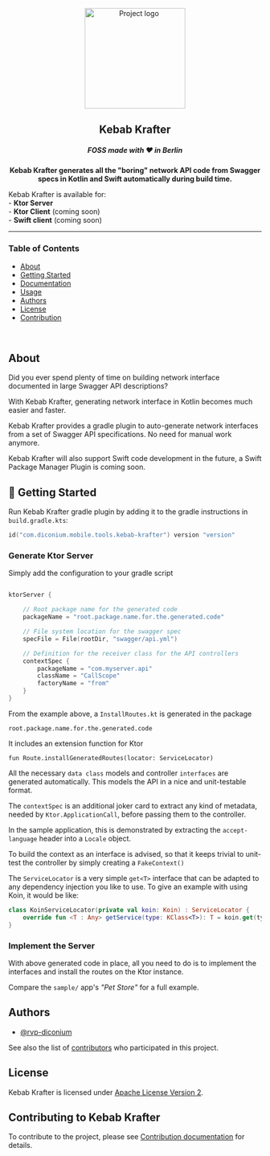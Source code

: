 <p align="center">
  <a href="docs/kebab-krafter-v2.png" rel="noopener">
    <img width=200px height=200px src="docs/kebab-krafter-v2.png" alt="Project logo"></a>
</p>

<h2 align="center">Kebab Krafter</h2>
<h5 align="center">FOSS made with ❤️ in Berlin</h5>
<p align="center"><b>Kebab  Krafter generates all the "boring" network API code from Swagger specs in Kotlin and Swift automatically during build time.</b></p>
<p>
Kebab Krafter is available for:
    <br> - <b>Ktor Server</b>
    <br> - <b>Ktor Client</b> (coming soon)
    <br> - <b>Swift client</b> (coming soon)
</p>

---

### Table of Contents

- [About](#about)
- [Getting Started](#getting_started)
- [Documentation](docs/index.htm)
- [Usage](#usage)
- [Authors](#️authors)
- [License](#license)
- [Contribution](#contributing-to-kebab-krafter)

<br/>

## About <a name = "about"></a>

Did you ever spend plenty of time on building network interface documented in large Swagger API descriptions?

With Kebab Krafter, generating network interface in Kotlin becomes much easier and faster.

Kebab Krafter provides a gradle plugin to auto-generate network interfaces from a set of Swagger API specifications. No need for manual work anymore.

Kebab Krafter will also support Swift code development in the future, a Swift Package Manager Plugin is coming soon.


## 🏁 Getting Started <a name = "getting_started"></a>

Run Kebab Krafter gradle plugin by adding it to the gradle instructions in 
`build.gradle.kts`:

```kotlin
id("com.diconium.mobile.tools.kebab-krafter") version "version"
```

### Generate Ktor Server

Simply add the configuration to your gradle script

```kotlin

ktorServer {

	// Root package name for the generated code
	packageName = "root.package.name.for.the.generated.code"

	// File system location for the swagger spec
	specFile = File(rootDir, "swagger/api.yml")

	// Definition for the receiver class for the API controllers
	contextSpec {
		packageName = "com.myserver.api"
		className = "CallScope"
		factoryName = "from"
	}
}
```

From the example above, a `InstallRoutes.kt` is generated in the package 

`root.package.name.for.the.generated.code` 

It includes an extension function for Ktor 

`fun Route.installGeneratedRoutes(locator: ServiceLocator)`

All the necessary `data class` models and controller `interfaces` are generated automatically. This models the API in a nice and unit-testable format.

The `contextSpec` is an additional joker card to extract any kind of metadata, needed by `Ktor.ApplicationCall`, before passing them to the controller. 

In the sample application, this is demonstrated by extracting the `accept-language` header into a `Locale` object. 

To build the context as an interface is advised, so that it keeps trivial to unit-test the controller by simply creating a `FakeContext()`

The `ServiceLocator` is a very simple `get<T>` interface that can be adapted to any dependency injection you like to use. To give an example with using Koin, it would be like:

```kotlin
class KoinServiceLocator(private val koin: Koin) : ServiceLocator {
	override fun <T : Any> getService(type: KClass<T>): T = koin.get(type)
}
```

### Implement the Server

With above generated code in place, all you need to do is to implement the interfaces and install the routes on the Ktor instance.

Compare the `sample/` app's <i>"Pet Store"</i> for a full example.

## Authors <a name = "authors"></a>

- [@rvp-diconium](https://github.com/rvp-diconium)

See also the list of [contributors](https://github.com/diconium/kebab-krafter/contributors) who participated in
this project.

## License <a name="license"></a>
Kebab Krafter is licensed under [Apache License Version 2](https://github.com/diconium/kebab-krafter/LICENSE.txt). 

## Contributing to Kebab Krafter <a name="contributing"></a>

To contribute to the project, please see [Contribution documentation](https://github.com/diconium/kebab-krafter/CONTRIBUTING.md) for details.
